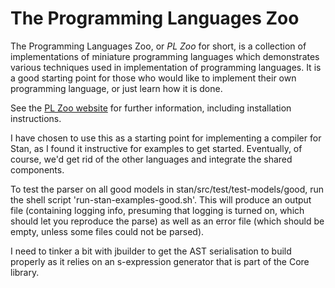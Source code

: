 # The Programming Languages Zoo

The Programming Languages Zoo, or *PL Zoo* for short, is a collection of implementations
of miniature programming languages which demonstrates various techniques used in
implementation of programming languages. It is a good starting point for those who would
like to implement their own programming language, or just learn how it is done.

See the [PL Zoo website](http://plzoo.andrej.com/) for further information, including
installation instructions.

I have chosen to use this as a starting point for implementing a compiler for Stan,
as I found it instructive for examples to get started. Eventually, of course,
we'd get rid of the other languages and integrate the shared components.

To test the parser on all good models in stan/src/test/test-models/good, run
the shell script 'run-stan-examples-good.sh'.
This will produce an output file (containing logging info, presuming that
logging is turned on, which should let you reproduce the parse)
as well as an error file (which should be empty, unless some files could not
be parsed).

I need to tinker a bit with jbuilder to get the AST serialisation to build
properly as it relies on an s-expression generator that is part of the
Core library.